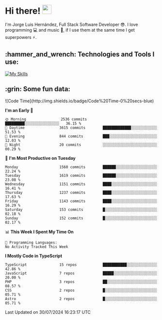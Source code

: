 <h1 align="left">
 <abc>
  <br>Hi there! <img src="https://user-images.githubusercontent.com/42378118/110234147-e3259600-7f4e-11eb-95be-0c4047144dea.gif" width="30"><br>
 </abc>
</h1>

I'm Jorge Luis Hernández, Full Stack Software Developer :sunglasses:. I love programming :computer: and music :musical_score:, if I use them at the same time I get superpowers :zap:. 


<h2 align="left">:hammer_and_wrench: Technologies and Tools I use:</h2>

[![My Skills](https://skillicons.dev/icons?i=js,ts,html,css,py,vue,react,next,nest,postgres,mysql)](https://skillicons.dev)

<h2 align="left">:grin: Some fun data:</h2>
<!--START_SECTION:waka-->
![Code Time](http://img.shields.io/badge/Code%20Time-0%20secs-blue)

**I'm an Early 🐤** 

```text
🌞 Morning                2536 commits        █████████░░░░░░░░░░░░░░░░   36.15 % 
🌆 Daytime                3615 commits        █████████████░░░░░░░░░░░░   51.53 % 
🌃 Evening                844 commits         ███░░░░░░░░░░░░░░░░░░░░░░   12.03 % 
🌙 Night                  20 commits          ░░░░░░░░░░░░░░░░░░░░░░░░░   00.29 % 
```
📅 **I'm Most Productive on Tuesday** 

```text
Monday                   1560 commits        ██████░░░░░░░░░░░░░░░░░░░   22.24 % 
Tuesday                  1619 commits        ██████░░░░░░░░░░░░░░░░░░░   23.08 % 
Wednesday                1151 commits        ████░░░░░░░░░░░░░░░░░░░░░   16.41 % 
Thursday                 1237 commits        ████░░░░░░░░░░░░░░░░░░░░░   17.63 % 
Friday                   1143 commits        ████░░░░░░░░░░░░░░░░░░░░░   16.29 % 
Saturday                 153 commits         █░░░░░░░░░░░░░░░░░░░░░░░░   02.18 % 
Sunday                   152 commits         █░░░░░░░░░░░░░░░░░░░░░░░░   02.17 % 
```


📊 **This Week I Spent My Time On** 

```text
💬 Programming Languages: 
No Activity Tracked This Week
```

**I Mostly Code in TypeScript** 

```text
TypeScript               15 repos            ███████████░░░░░░░░░░░░░░   42.86 % 
JavaScript               7 repos             █████░░░░░░░░░░░░░░░░░░░░   20.00 % 
PHP                      3 repos             ██░░░░░░░░░░░░░░░░░░░░░░░   08.57 % 
CSS                      2 repos             █░░░░░░░░░░░░░░░░░░░░░░░░   05.71 % 
Astro                    2 repos             █░░░░░░░░░░░░░░░░░░░░░░░░   05.71 % 
```




 Last Updated on 30/07/2024 16:23:17 UTC
<!--END_SECTION:waka-->
